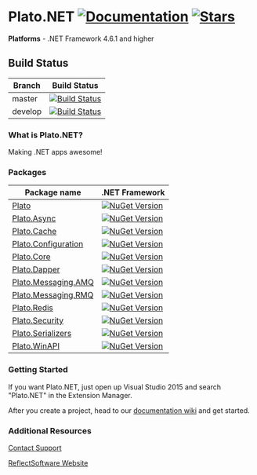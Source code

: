 # Plato.NET  [![Documentation](https://img.shields.io/badge/docs-wiki-yellow.svg)](https://github.com/reflectsoftware/Plato.NET/wiki) [![Stars](https://img.shields.io/github/stars/reflectsoftware/Plato.NET.svg)](https://github.com/reflectsoftware/Plato.NET/stargazers) 

**Platforms** - .NET Framework 4.6.1 and higher

## Build Status

Branch  |  Build Status
------------- | ---------------
master | [![Build Status](https://dev.azure.com/reflectsoftware/Plato.NET/_apis/build/status/Plato.NET-.NET%20Desktop-CI?branchName=master)](https://dev.azure.com/reflectsoftware/Plato.NET/_build/latest?definitionId=10&branchname=master) | [![NuGet Version](https://img.shields.io/nuget/v/WindowsServiceFramework.svg)](https://www.nuget.org/packages/WindowsServiceFramework/) 
develop | [![Build Status](https://dev.azure.com/reflectsoftware/Plato.NET/_apis/build/status/Plato.NET-.NET%20Desktop-CI?branchName=develop)](https://dev.azure.com/reflectsoftware/Plato.NET/_build/latest?definitionId=10&branchname=develop)

### What is Plato.NET?

Making .NET apps awesome!

### Packages

Package name  | .NET Framework
------------- | ---------------
[Plato](http://www.nuget.org/packages/Plato/) | [![NuGet Version](http://img.shields.io/nuget/v/Plato.svg?style=flat)](http://www.nuget.org/packages/Plato/) 
[Plato.Async](http://www.nuget.org/packages/Plato.Async/) | [![NuGet Version](http://img.shields.io/nuget/v/Plato.Async.svg?style=flat)](http://www.nuget.org/packages/Plato.Async/)
[Plato.Cache](http://www.nuget.org/packages/Plato.Cache/) | [![NuGet Version](http://img.shields.io/nuget/v/Plato.Cache.svg?style=flat)](http://www.nuget.org/packages/Plato.Cache/)
[Plato.Configuration](http://www.nuget.org/packages/Plato.Configuration/) | [![NuGet Version](http://img.shields.io/nuget/v/Plato.Configuration.svg?style=flat)](http://www.nuget.org/packages/Plato.Configuration/)
[Plato.Core](http://www.nuget.org/packages/Plato.Core/) | [![NuGet Version](http://img.shields.io/nuget/v/Plato.Core.svg?style=flat)](http://www.nuget.org/packages/Plato.Core/)
[Plato.Dapper](http://www.nuget.org/packages/Plato.Dapper/) | [![NuGet Version](http://img.shields.io/nuget/v/Plato.Dapper.svg?style=flat)](http://www.nuget.org/packages/Plato.Dapper/)
[Plato.Messaging.AMQ](http://www.nuget.org/packages/Plato.Messaging.AMQ/) | [![NuGet Version](http://img.shields.io/nuget/v/Plato.Messaging.AMQ.svg?style=flat)](http://www.nuget.org/packages/Plato.Messaging.AMQ/)
[Plato.Messaging.RMQ](http://www.nuget.org/packages/Plato.Messaging.RMQ/) | [![NuGet Version](http://img.shields.io/nuget/v/Plato.Messaging.RMQ.svg?style=flat)](http://www.nuget.org/packages/Plato.Messaging.RMQ/)
[Plato.Redis](http://www.nuget.org/packages/Plato.Redis/) | [![NuGet Version](http://img.shields.io/nuget/v/Plato.Redis.svg?style=flat)](http://www.nuget.org/packages/Plato.Redis/)
[Plato.Security](http://www.nuget.org/packages/Plato.Security/) | [![NuGet Version](http://img.shields.io/nuget/v/Plato.Security.svg?style=flat)](http://www.nuget.org/packages/Plato.Security/)
[Plato.Serializers](http://www.nuget.org/packages/Plato.Serializers/) | [![NuGet Version](http://img.shields.io/nuget/v/Plato.Serializers.svg?style=flat)](http://www.nuget.org/packages/Plato.Serializers/)
[Plato.WinAPI](http://www.nuget.org/packages/Plato.WinAPI/) | [![NuGet Version](http://img.shields.io/nuget/v/Plato.WinAPI.svg?style=flat)](http://www.nuget.org/packages/Plato.WinAPI/)


### Getting Started


If you want Plato.NET, just open up Visual Studio 2015 and search "Plato.NET" in the Extension Manager.

After you create a project, head to our [documentation wiki](https://github.com/reflectsoftware/Plato.NET/wiki) and get started.


### Additional Resources

[Contact Support](support@reflectsoftware.com)

[ReflectSoftware Website](http://reflectsoftware.com)
